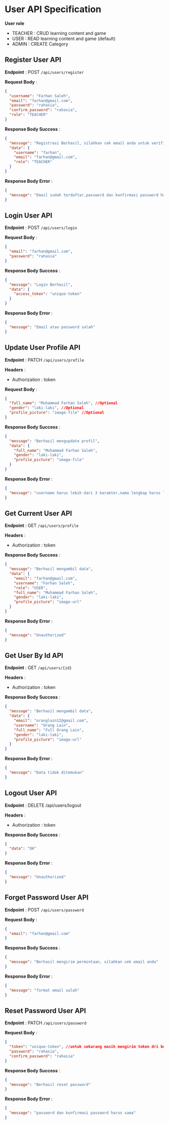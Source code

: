 # User API Specification

**User role**

- TEACHER : CRUD learning content and game
- USER : READ learning content and game (default)
- ADMIN : CREATE Category

## Register User API

**Endpoint** : POST `/api/users/register`

**Request Body** :

```json
{
  "username": "Farhan Saleh",
  "email": "farhan@gmail.com",
  "password": "rahasia",
  "confirm_password": "rahasia",
  "role": "TEACHER"
}
```

**Response Body Success** :

```json
{
  "message": "Registrasi Berhasil, silahkan cek email anda untuk verifikasi",
  "data": {
    "username": "farhan",
    "email": "farhan@gmail.com",
    "role": "TEACHER"
  }
}
```

**Response Body Error** :

```json
{
  "message": "Email sudah terdaftar,password dan konfirmasi password harus sama"
}
```

## Login User API

**Endpoint** : POST `/api/users/login`

**Request Body** :

```json
{
  "email": "farhan@gmail.com",
  "password": "rahasia"
}
```

**Response Body Success** :

```json
{
  "message": "Login Berhasil",
  "data": {
    "access_token": "unique-token"
  }
}
```

**Response Body Error** :

```json
{
  "message": "Email atau password salah"
}
```

## Update User Profile API

**Endpoint** : PATCH `/api/users/profile`

**Headers** :

- Authorization : token

**Request Body** :

```json
{
  "full_name": "Muhammad Farhan Saleh", //Optional
  "gender": "laki-laki", //Optional
  "profile_picture": "image-file" //Optional
}
```

**Response Body Success** :

```json
{
  "message": "Berhasil mengupdate profil",
  "data": {
    "full_name": "Muhammad Farhan Saleh",
    "gender": "laki-laki",
    "profile_picture": "image-file"
  }
}
```

**Response Body Error** :

```json
{
  "message": "username harus lebih dari 3 karakter,nama lengkap harus lebih dari 3 karakter"
}
```

## Get Current User API

**Endpoint** : GET `/api/users/profile`

**Headers** :

- Authorization : token

**Response Body Success** :

```json
{
  "message": "Berhasil mengambil data",
  "data": {
    "email": "farhan@gmail.com",
    "username": "Farhan Saleh",
    "role": "USER",
    "full_name": "Muhammad Farhan Saleh",
    "gender": "laki-laki",
    "profile_picture": "image-url"
  }
}
```

**Response Body Error** :

```json
{
  "message": "Unauthorized"
}
```

## Get User By Id API

**Endpoint** : GET `/api/users/{id}`

**Headers** :

- Authorization : token

**Response Body Success** :

```json
{
  "message": "Berhasil mengambil data",
  "data": {
    "email": "oranglain12@gmail.com",
    "username": "Orang Lain",
    "full_name": "Full Orang Lain",
    "gender": "laki-laki",
    "profile_picture": "image-url"
  }
}
```

**Response Body Error** :

```json
{
  "message": "Data tidak ditemukan"
}
```

## Logout User API

**Endpoint** : DELETE /api/users/logout

**Headers** :

- Authorization : token

**Response Body Success** :

```json
{
  "data": "OK"
}
```

**Response Body Error** :

```json
{
  "message": "Unauthorized"
}
```

## Forget Password User API

**Endpoint** : POST `/api/users/password`

**Request Body** :

```json
{
  "email": "farhan@gmail.com"
}
```

**Response Body Success** :

```json
{
  "message": "Berhasil mengirim permintaan, silahkan cek email anda"
}
```

**Response Body Error** :

```json
{
  "message": "format email salah"
}
```

## Reset Password User API

**Endpoint** : PATCH `/api/users/password`

**Request Body** :

```json
{
  "token": "unique-token", //untuk sekarang masih mengirim token dri body
  "password": "rahasia",
  "confirm_password": "rahasia"
}
```

**Response Body Success** :

```json
{
  "message": "Berhasil reset password"
}
```

**Response Body Error** :

```json
{
  "message": "password dan konfirmasi password harus sama"
}
```

